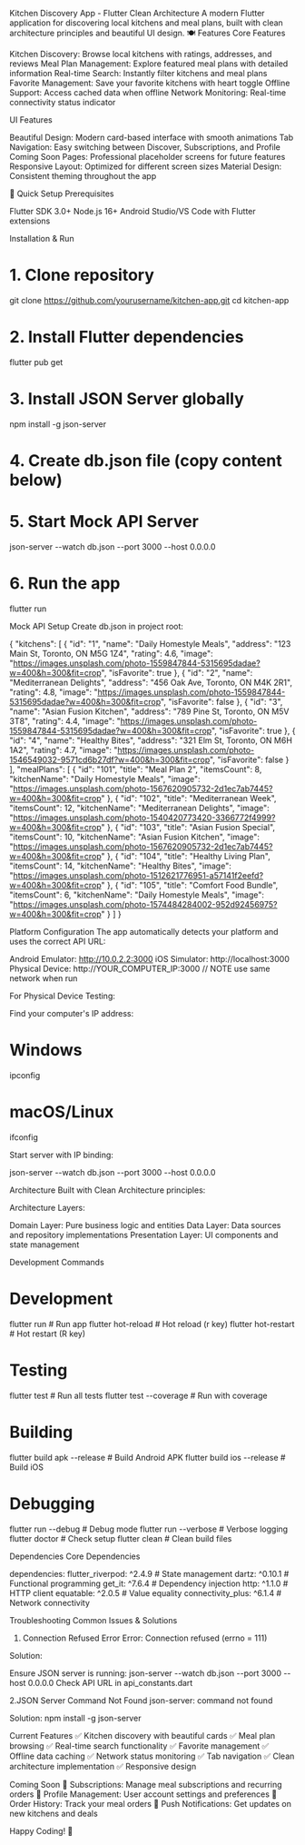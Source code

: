 Kitchen Discovery App - Flutter Clean Architecture
A modern Flutter application for discovering local kitchens and meal plans, built with clean architecture principles and beautiful UI design.
🍽️ Features
Core Features

Kitchen Discovery: Browse local kitchens with ratings, addresses, and reviews
Meal Plan Management: Explore featured meal plans with detailed information
Real-time Search: Instantly filter kitchens and meal plans
Favorite Management: Save your favorite kitchens with heart toggle
Offline Support: Access cached data when offline
Network Monitoring: Real-time connectivity status indicator

UI Features

Beautiful Design: Modern card-based interface with smooth animations
Tab Navigation: Easy switching between Discover, Subscriptions, and Profile
Coming Soon Pages: Professional placeholder screens for future features
Responsive Layout: Optimized for different screen sizes
Material Design: Consistent theming throughout the app

🚀 Quick Setup
Prerequisites

Flutter SDK 3.0+
Node.js 16+
Android Studio/VS Code with Flutter extensions

Installation & Run

# 1. Clone repository
git clone https://github.com/yourusername/kitchen-app.git
cd kitchen-app

# 2. Install Flutter dependencies
flutter pub get

# 3. Install JSON Server globally
npm install -g json-server

# 4. Create db.json file (copy content below)

# 5. Start Mock API Server
json-server --watch db.json --port 3000 --host 0.0.0.0

# 6. Run the app
flutter run

 Mock API Setup
Create db.json in project root:


{
  "kitchens": [
    {
      "id": "1",
      "name": "Daily Homestyle Meals",
      "address": "123 Main St, Toronto, ON M5G 1Z4",
      "rating": 4.6,
      "image": "https://images.unsplash.com/photo-1559847844-5315695dadae?w=400&h=300&fit=crop",
      "isFavorite": true
    },
    {
      "id": "2",
      "name": "Mediterranean Delights",
      "address": "456 Oak Ave, Toronto, ON M4K 2R1",
      "rating": 4.8,
      "image": "https://images.unsplash.com/photo-1559847844-5315695dadae?w=400&h=300&fit=crop",
      "isFavorite": false
    },
    {
      "id": "3",
      "name": "Asian Fusion Kitchen",
      "address": "789 Pine St, Toronto, ON M5V 3T8",
      "rating": 4.4,
      "image": "https://images.unsplash.com/photo-1559847844-5315695dadae?w=400&h=300&fit=crop",
      "isFavorite": true
    },
    {
      "id": "4",
      "name": "Healthy Bites",
      "address": "321 Elm St, Toronto, ON M6H 1A2",
      "rating": 4.7,
      "image": "https://images.unsplash.com/photo-1546549032-9571cd6b27df?w=400&h=300&fit=crop",
      "isFavorite": false
    }
  ],
  "mealPlans": [
    {
      "id": "101",
      "title": "Meal Plan 2",
      "itemsCount": 8,
      "kitchenName": "Daily Homestyle Meals",
      "image": "https://images.unsplash.com/photo-1567620905732-2d1ec7ab7445?w=400&h=300&fit=crop"
    },
    {
      "id": "102",
      "title": "Mediterranean Week",
      "itemsCount": 12,
      "kitchenName": "Mediterranean Delights",
      "image": "https://images.unsplash.com/photo-1540420773420-3366772f4999?w=400&h=300&fit=crop"
    },
    {
      "id": "103",
      "title": "Asian Fusion Special",
      "itemsCount": 10,
      "kitchenName": "Asian Fusion Kitchen",
      "image": "https://images.unsplash.com/photo-1567620905732-2d1ec7ab7445?w=400&h=300&fit=crop"
    },
    {
      "id": "104",
      "title": "Healthy Living Plan",
      "itemsCount": 14,
      "kitchenName": "Healthy Bites",
      "image": "https://images.unsplash.com/photo-1512621776951-a57141f2eefd?w=400&h=300&fit=crop"
    },
    {
      "id": "105",
      "title": "Comfort Food Bundle",
      "itemsCount": 6,
      "kitchenName": "Daily Homestyle Meals",
      "image": "https://images.unsplash.com/photo-1574484284002-952d92456975?w=400&h=300&fit=crop"
    }
  ]
}








Platform Configuration
The app automatically detects your platform and uses the correct API URL:

Android Emulator: http://10.0.2.2:3000
iOS Simulator: http://localhost:3000
Physical Device: http://YOUR_COMPUTER_IP:3000 // NOTE use same network when run


For Physical Device Testing:

Find your computer's IP address:

# Windows
ipconfig

# macOS/Linux
ifconfig


Start server with IP binding:

json-server --watch db.json --port 3000 --host 0.0.0.0


Architecture
Built with Clean Architecture principles:


Architecture Layers:

Domain Layer: Pure business logic and entities
Data Layer: Data sources and repository implementations
Presentation Layer: UI components and state management

Development Commands

# Development
flutter run                    # Run app
flutter hot-reload            # Hot reload (r key)
flutter hot-restart           # Hot restart (R key)

# Testing
flutter test                  # Run all tests
flutter test --coverage      # Run with coverage

# Building
flutter build apk --release   # Build Android APK
flutter build ios --release   # Build iOS

# Debugging
flutter run --debug           # Debug mode
flutter run --verbose         # Verbose logging
flutter doctor               # Check setup
flutter clean                # Clean build files

Dependencies
Core Dependencies

dependencies:
  flutter_riverpod: ^2.4.9      # State management
  dartz: ^0.10.1                # Functional programming
  get_it: ^7.6.4                # Dependency injection
  http: ^1.1.0                  # HTTP client
  equatable: ^2.0.5             # Value equality
  connectivity_plus: ^6.1.4     # Network connectivity

Troubleshooting
Common Issues & Solutions
1. Connection Refused Error
Error: Connection refused (errno = 111)

Solution:

Ensure JSON server is running: json-server --watch db.json --port 3000 --host 0.0.0.0
Check API URL in api_constants.dart

2.JSON Server Command Not Found
json-server: command not found

Solution: npm install -g json-server


Current Features
✅ Kitchen discovery with beautiful cards
✅ Meal plan browsing
✅ Real-time search functionality
✅ Favorite management
✅ Offline data caching
✅ Network status monitoring
✅ Tab navigation
✅ Clean architecture implementation
✅ Responsive design


 Coming Soon
🔄 Subscriptions: Manage meal subscriptions and recurring orders
🔄 Profile Management: User account settings and preferences
🔄 Order History: Track your meal orders
🔄 Push Notifications: Get updates on new kitchens and deals



Happy Coding! 🚀
